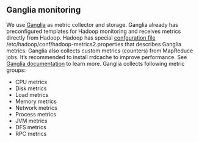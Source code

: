 Ganglia monitoring
------------------

We use [Ganglia](http://ganglia.sourceforge.net) as metric collector and storage. 
Ganglia already has preconfigured templates for Hadoop monitoring and receives metrics directly from Hadoop.
Hadoop has special [confguration file](Behavior-Analytic-Starter-Kit/cookbooks/ganglia/templates/default/hadoop-metrics2.properties.erb) /etc/hadoop/conf/hadoop-metrics2.properties that describes Ganglia metrics.
Ganglia also collects custom metrics (counters) from MapReduce jobs.
It’s recommended to install rrdcache to improve performance. 
See [Ganglia documentation](http://sourceforge.net/apps/trac/ganglia/wiki/ganglia_documents) to learn more.
Ganglia collects following metric groups:
* CPU metrics
* Disk metrics
* Load metrics
* Memory metrics
* Network metrics
* Process metrics
* JVM metrics
* DFS metrics
* RPC metrics
